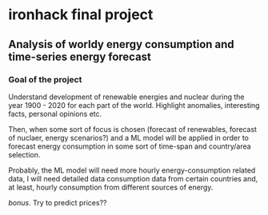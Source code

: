 # ironhack final project
## Analysis of worldy energy consumption and time-series energy forecast

### Goal of the project
Understand development of renewable energies and nuclear during the year 
1900 - 2020 for each part of the world. Highlight anomalies, interesting facts, 
personal opinions etc.

Then, when some sort of focus is chosen (forecast of renewables, forecast  of
nuclaer, energy scenarios?) and a ML model will be applied in order to forecast
energy consumption in some sort of time-span and country/area selection.

Probably, the ML model will need more hourly energy-consumption related data,
I will need detailed data consumption data from certain countries and, at least,
hourly consumption from different sources of energy.

*bonus*.
Try to predict prices??
